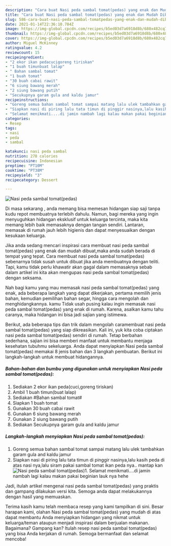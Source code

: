 ```yaml
---
description: "Cara buat Nasi peda sambal tomat(pedas) yang enak dan Mudah Dibuat"
title: "Cara buat Nasi peda sambal tomat(pedas) yang enak dan Mudah Dibuat"
slug: 586-cara-buat-nasi-peda-sambal-tomatpedas-yang-enak-dan-mudah-dibuat
date: 2021-01-14T22:36:10.784Z
image: https://img-global.cpcdn.com/recipes/b5ed03d7a6918d8b/680x482cq70/nasi-peda-sambal-tomatpedas-foto-resep-utama.jpg
thumbnail: https://img-global.cpcdn.com/recipes/b5ed03d7a6918d8b/680x482cq70/nasi-peda-sambal-tomatpedas-foto-resep-utama.jpg
cover: https://img-global.cpcdn.com/recipes/b5ed03d7a6918d8b/680x482cq70/nasi-peda-sambal-tomatpedas-foto-resep-utama.jpg
author: Miguel McKinney
ratingvalue: 4.2
reviewcount: 15
recipeingredient:
- "2 ekor ikan pedacucigoreng tiriskan"
- "1 buah timunbuat lalap"
- " Bahan sambal tomat"
- "1 buah tomat"
- "30 buah cabai rawit"
- "6 siung bawang merah"
- "2 siung bawang putih"
- "Secukupnya garam gula and kaldu jamur"
recipeinstructions:
- "Goreng semua bahan sambal tomat sampai matang lalu ulek tambahkan garam gula and kaldu jamur"
- "Siapkan nasi di piring lalu tata timun di pinggir nasinya,lalu kasih peda di atas nasi nya,lalu siram pakai sambal tomat ikan peda nya.. mantap kan"
- "Selamat menikmati....di jamin nambah lagi kalau makan pakai beginian lauk nya hehe"
categories:
- Resep
tags:
- nasi
- peda
- sambal

katakunci: nasi peda sambal 
nutrition: 278 calories
recipecuisine: Indonesian
preptime: "PT10M"
cooktime: "PT38M"
recipeyield: "3"
recipecategory: Dessert

---
```



![Nasi peda sambal tomat(pedas)](https://img-global.cpcdn.com/recipes/b5ed03d7a6918d8b/680x482cq70/nasi-peda-sambal-tomatpedas-foto-resep-utama.jpg)

Di masa  sekarang , anda memang bisa memesan hidangan siap saji tanpa kudu repot membuatnya terlebih dahulu. Namun, bagi mereka yang ingin menyuguhkan hidangan eksklusif untuk keluarga tercinta, maka kita memang lebih baik memasaknya dengan tangan sendiri. Lantaran, memasak di rumah jauh lebih higienis dan dapat menyesuaikan dengan kesukaan keluarga.

Jika anda sedang mencari inspirasi cara membuat nasi peda sambal tomat(pedas) yang enak dan mudah dibuat,maka anda sudah berada di tempat yang tepat. Cara membuat nasi peda sambal tomat(pedas)  sebenarnya tidak susah untuk dibuat jika anda membuatnya dengan teliti. Tapi, kamu tidak perlu khawatir akan gagal dalam memasaknya 
sebab dalam artikel ini kita akan mengupas nasi peda sambal tomat(pedas) dengan seksama.  



Nah bagi kamu yang mau memasak nasi peda sambal tomat(pedas) yang enak, ada beberapa langkah yang dapat dikerjakan, pertama memilih jenis bahan, kemudian pemilihan bahan segar, hingga cara mengolah dan menghidangkannya. kamu Tidak usah pusing kalau ingin memasak nasi peda sambal tomat(pedas) yang enak di rumah. Karena, asalkan kamu  tahu caranya, maka hidangan ini bisa jadi sajian yang istimewa.

Berikut, ada beberapa tips dan trik dalam mengolah caramembuat nasi peda sambal tomat(pedas) yang siap dikreasikan. Kali ini, yuk kita coba ciptakan nasi peda sambal tomat(pedas) sendiri di rumah. Tetap berbahan sederhana, sajian ini bisa memberi manfaat untuk membantu menjaga kesehatan tubuhmu sekeluarga. Anda dapat menyiapkan Nasi peda sambal tomat(pedas) memakai 8 jenis bahan dan 3 langkah pembuatan. Berikut ini langkah-langkah untuk membuat hidangannya.

<!--inarticleads1-->

##### Bahan-bahan dan bumbu yang digunakan untuk menyiapkan Nasi peda sambal tomat(pedas):

1. Sediakan 2 ekor ikan peda(cuci,goreng tiriskan)
1. Ambil 1 buah timun(buat lalap)
1. Sediakan  #Bahan sambal tomat#
1. Siapkan 1 buah tomat
1. Gunakan 30 buah cabai rawit
1. Gunakan 6 siung bawang merah
1. Gunakan 2 siung bawang putih
1. Sediakan Secukupnya garam gula and kaldu jamur




<!--inarticleads2-->

##### Langkah-langkah menyiapkan Nasi peda sambal tomat(pedas):

1. Goreng semua bahan sambal tomat sampai matang lalu ulek tambahkan garam gula and kaldu jamur
1. Siapkan nasi di piring lalu tata timun di pinggir nasinya,lalu kasih peda di atas nasi nya,lalu siram pakai sambal tomat ikan peda nya.. mantap kan
<img src="https://img-global.cpcdn.com/steps/87f4e3e573a1ec94/160x128cq70/nasi-peda-sambal-tomatpedas-langkah-memasak-2-foto.jpg" alt="Nasi peda sambal tomat(pedas)">1. Selamat menikmati....di jamin nambah lagi kalau makan pakai beginian lauk nya hehe




Jadi, itulah artikel mengenai  nasi peda sambal tomat(pedas)  yang praktis dan gampang dilakukan versi kita. Semoga anda dapat melakukannya dengan hasil yang memuaskan. 

Terima kasih kamu telah membaca resep yang kami tampilkan di sini. Besar harapan kami, olahan  Nasi peda sambal tomat(pedas) yang mudah di atas dapat membantu Anda menyiapkan hidangan yang nikmat untuk keluarga/teman ataupun menjadi inspirasi dalam berjualan makanan. Bagaimana? Gampang kan? Itulah resep nasi peda sambal tomat(pedas) yang bisa Anda kerjakan di rumah. Semoga bermanfaat dan selamat mencoba!

